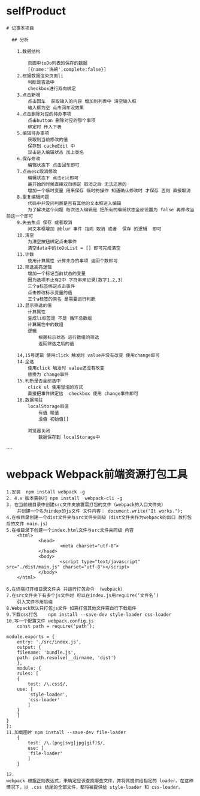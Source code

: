 # selfProduct
````
# 记事本项目

  ## 分析

    1.数据结构

        页面中toDo列表的保存的数据
        [{name:'洗碗',complete:false}]
    2.根据数据渲染页面li
        判断是否选中
        checkbox进行双向绑定
    3.点击新增
        点击回车  获取输入的内容 增加到列表中 清空输入框 
        输入框为空 点击回车没效果
    4.点击删除对应的待办事项
        点击button 删除对应的那个事项
        绑定时 传入下表
    5.编辑待办事项
        获取到当前修改的值
        保存到 cacheEdit 中
        双击进入编辑状态 加上类名
    6.保存修改
        编辑状态下 点击回车即可
    7.点击esc取消修改
        编辑状态下 点击esc即可
        最开始的时候直接双向绑定 取消之后 无法还原的
        增加一个临时变量 用来保存 临时的操作 知道确认修改时 才保存 否则 直接取消
    8.重复编辑问题
        代码中并没问判断是否有其他的文本框进入编辑
        为了解决这个问题 每次进入编辑是 把所有的编辑状态全部设置为 false 再修改当前这一个即可
    9.失去焦点 保存 或者取消
        问文本框增加 @blur 事件 指向 取消 或者  保存 的逻辑  即可
    10.清空
        为清空按钮绑定点击事件
        清空data中的toDoList = [] 即可完成清空
    11.计数
        使用计算属性 计算未办的事项 返回个数即可
    12.筛选高亮逻辑
        增加一个标记当前状态的变量
        因为选项不止有2中 字符串来记录(数字1,2,3)
        三个a标签绑定点击事件
        点击修改标示变量的值
        三个a标签的类名 是需要进行判断
    13.显示筛选的值
        计算属性
        生成li标签是 不是 循环总数组
        计算属性中的数组
        逻辑
            根据标示状态 进行数组的筛选
            返回筛选之后的值

    14,15号逻辑 使用click 触发时 value并没有改变 使用change即可
    14.全选
        使用click 触发时 value还没有改变
        替换为 change事件
    15.判断是否全部选中
        click ul 使用冒泡的方式
        直接把事件绑定给  checkbox 使用 change事件即可
    16.数据常驻
        localStorage取值 
            有值 赋值
            没值 初始值[]
        
        浏览器关闭
            数据保存到 localStorage中
````

····
# webpack Webpack前端资源打包工具 
    1.安装  npm install webpack -g 
    2. 4.x 版本需执行 npm install  webpack-cli -g 	 
    3. 在当前根目录中创建src文件夹放置需打包的文件（webpack的入口文件夹）
        并创建一个名为index的js文件 文件内容： document.write("It works.");
    4.在根目录创建一个dist文件夹与src文件夹同级（dist文件夹作为webpack的出口 放打包后的文件 main.js）
    5.在根目录下创建一个index.html文件与src文件夹同级 内容
        <html>
                <head>
                        <meta charset="utf-8">
                </head>
                <body>
                        <script type="text/javascript" src="./dist/main.js" charset="utf-8"></script>
                </body>
        </html>

    6.在终端打开根目录文件夹 并运行打包命令 （webpack）
    7.在src文件夹下有多个js文件时 可以在index.js用require(‘文件名’)
        引入文件不用后缀
    8.Webpack默认只打包js文件 如需打包其他文件需自行下载组件
    9.下载css打包    npm install --save-dev style-loader css-loader
    10.写一个配置文件 webpack.config.js 
        const path = require('path');

    module.exports = {
        entry: './src/index.js',
        output: {
        filename: 'bundle.js',
        path: path.resolve(__dirname, 'dist')
        },
        module: {
        rules: [
        {
            test: /\.css$/,
        use: [
            'style-loader',
            'css-loader'
            ]
        }
        ]
    }
    };
    11.加载图片 npm install --save-dev file-loader
        {
            test: /\.(png|svg|jpg|gif)$/,
            use: [
            'file-loader'
            ]
        }

    12.
    webpack 根据正则表达式，来确定应该查找哪些文件，并将其提供给指定的 loader。在这种情况下，以 .css 结尾的全部文件，都将被提供给 style-loader 和 css-loader。
````